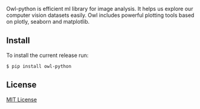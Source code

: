 Owl-python is efficient ml library for image analysis. It helps us explore our computer vision datasets easily. Owl includes powerful plotting tools based on plotly, seaborn and matplotlib. 
## Install

To install the current release run:

```
$ pip install owl-python
```

## License

[MIT License](LICENSE)
